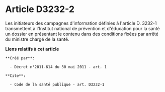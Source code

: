 # Article D3232-2

Les initiateurs des campagnes d'information définies à l'article D. 3232-1 transmettent à l'Institut national de prévention
et d'éducation pour la santé un dossier en présentant le contenu dans des conditions fixées par arrêté du ministre chargé de
la santé.

**Liens relatifs à cet article**

	**Créé par**:

	  - Décret n°2011-614 du 30 mai 2011 - art. 1

	**Cite**:

	  - Code de la santé publique - art. D3232-1
